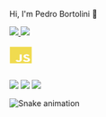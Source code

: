 Hi, I'm Pedro Bortolini 👋

<!--
**PedroBortoliniRodrigues/PedroBortoliniRodrigues** is a ✨ _special_ ✨ repository because its `README.md` (this file) appears on your GitHub profile.

Here are some ideas to get you started:

- 🔭 I’m currently working on with initial projects in javascript
- 🌱 I’m currently learning Programming at BlueEdtech in javascript language
- 👯 I’m looking to collaborate on JavaScript projects and skills
- 🤔 I’m looking for jobs
- 📫 How to reach me: https://www.linkedin.com/in/pedro-henrique-b-24b672134/
- 😄 Pronouns: Pedrao
- ⚡ Fun fact: I'm a singer
-->



<div>
  <a href="https://github.com/PedroBortoliniRodrigues">
  <img height="180em" src="https://github-readme-stats.vercel.app/api?username=PedroBortoliniRodrigues&show_icons=true&theme=dark&include_all_commits=true&count_private=true"/>
  <img height="180em" src="https://github-readme-stats.vercel.app/api/top-langs/?username=PedroBortoliniRodrigues&layout=compact&langs_count=7&theme=dark"/>
</div>
<div style="display: inline_block"><br>
  <img align="center" alt="Rafa-Js" height="30" width="40" src="https://raw.githubusercontent.com/devicons/devicon/master/icons/javascript/javascript-plain.svg">
</div>
  
  ##
 
<div> 
  <a href="https://instagram.com/pedro.bortolinii/" target="_blank"><img src="https://img.shields.io/badge/-Instagram-%23E4405F?style=for-the-badge&logo=instagram&logoColor=white" target="_blank"></a>
 <a href="https://discord.gg/pDbY76q8Qf" target="_blank"><img src="https://img.shields.io/badge/Discord-7289DA?style=for-the-badge&logo=discord&logoColor=white" target="_blank"></a> 
  <a href="https://www.linkedin.com/in/pedro-henrique-b-24b672134/" target="_blank"><img src="https://img.shields.io/badge/-LinkedIn-%230077B5?style=for-the-badge&logo=linkedin&logoColor=white" target="_blank"></a> 
 
  ![Snake animation](https://github.com/PedroBortoliniRodrigues/PedroBortoliniRodrigues/blob/output/github-contribution-grid-snake.svg)
 
</div>







